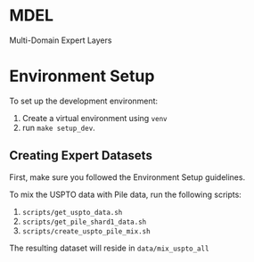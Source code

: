 # MDEL

Multi-Domain Expert Layers

# Environment Setup

To set up the development environment:
1. Create a virtual environment using `venv`
2. run `make setup_dev`. 

## Creating Expert Datasets

First, make sure you followed the Environment Setup guidelines.

To mix the USPTO data with Pile data, run the following scripts:

1. `scripts/get_uspto_data.sh`
2. `scripts/get_pile_shard1_data.sh`
3. `scripts/create_uspto_pile_mix.sh`

The resulting dataset will reside in `data/mix_uspto_all`
